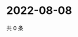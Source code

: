 # 2022-08-08

共 0 条

<!-- BEGIN WEIBO -->
<!-- 最后更新时间 Mon Aug 08 2022 18:18:45 GMT+0800 (China Standard Time) -->

<!-- END WEIBO -->

